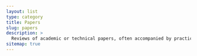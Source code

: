 ```yaml
---
layout: list
type: category
title: Papers
slug: papers
description: >
  Reviews of academic or technical papers, often accompanied by practical <br>application or re-implementation efforts.
sitemap: true
---
```

